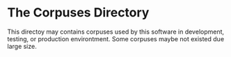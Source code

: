 # The Corpuses Directory
This directoy may contains corpuses used by this software in development, testing,
or production environtment. Some corpuses maybe not existed due large size.